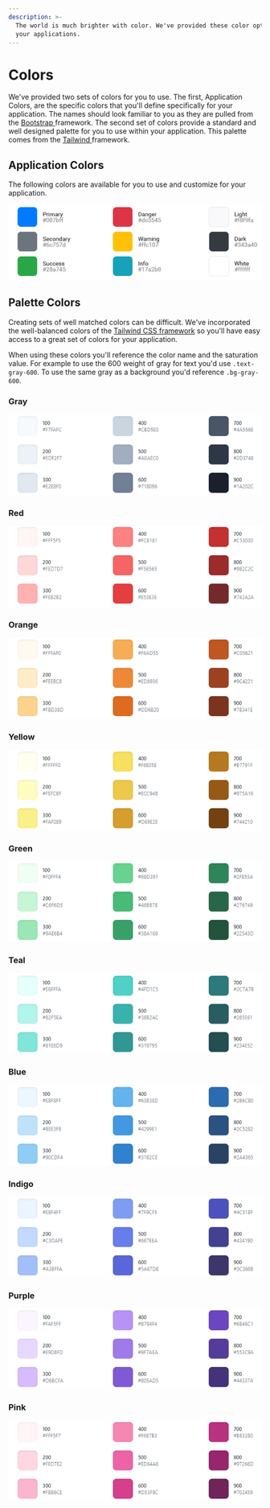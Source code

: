 ```yaml
---
description: >-
  The world is much brighter with color. We've provided these color options for
  your applications.
---
```


# Colors

We've provided two sets of colors for you to use. The first, Application Colors, are the specific colors that you'll define specifically for your application. The names should look familiar to you as they are pulled from the [Bootstrap ](https://getbootstrap.com/)framework. The second set of colors provide a standard and well designed palette for you to use within your application. This palette comes from the [Tailwind ](https://tailwindcss.com)framework.

## Application Colors

The following colors are available for you to use and customize for your application. 

![](../.gitbook/assets/application-colors.jpg)

## Palette Colors

Creating sets of well matched colors can be difficult. We've incorporated the well-balanced colors of the [Tailwind CSS framework](https://tailwindcss.com/docs/customizing-colors) so you'll have easy access to a great set of colors for your application.

When using these colors you'll reference the color name and the saturation value. For example to use the 600 weight of gray for text you'd use `.text-gray-600`. To use the same gray as a background you'd reference `.bg-gray-600`. 

### Gray

![](../.gitbook/assets/image%20%288%29.png)

### Red

![](../.gitbook/assets/image.png)

### Orange

![](../.gitbook/assets/image%20%283%29.png)

### Yellow

![](../.gitbook/assets/image%20%287%29.png)

### Green

![](../.gitbook/assets/image%20%281%29.png)

### Teal

![](../.gitbook/assets/image%20%284%29.png)

### Blue

![](../.gitbook/assets/image%20%285%29.png)

### Indigo

![](../.gitbook/assets/image%20%282%29.png)

### Purple

![](../.gitbook/assets/image%20%289%29.png)

### Pink

![](../.gitbook/assets/image%20%286%29.png)

